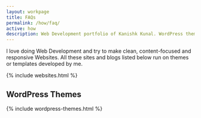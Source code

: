 ```yaml
---
layout: workpage
title: FAQs
permalink: /how/faq/
active: how
description: Web Development portfolio of Kanishk Kunal. WordPress themes, Jekyll themes, Blogs and WebApps
---
```


I love doing Web Development and try to make clean, content-focused and responsive Websites. All these sites and blogs listed below run on themes or templates developed by me.

{% include websites.html %}

<h2 class="text-center">WordPress Themes</h2>

{% include wordpress-themes.html %}
